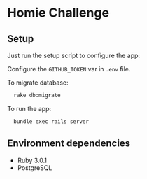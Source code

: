 # Homie Challenge

## Setup

Just run the setup script to configure the app:

Configure the `GITHUB_TOKEN` var in `.env` file.

To migrate database:

```bash
  rake db:migrate
```

To run the app:

```bash
  bundle exec rails server
```

## Environment dependencies

* Ruby 3.0.1
* PostgreSQL
